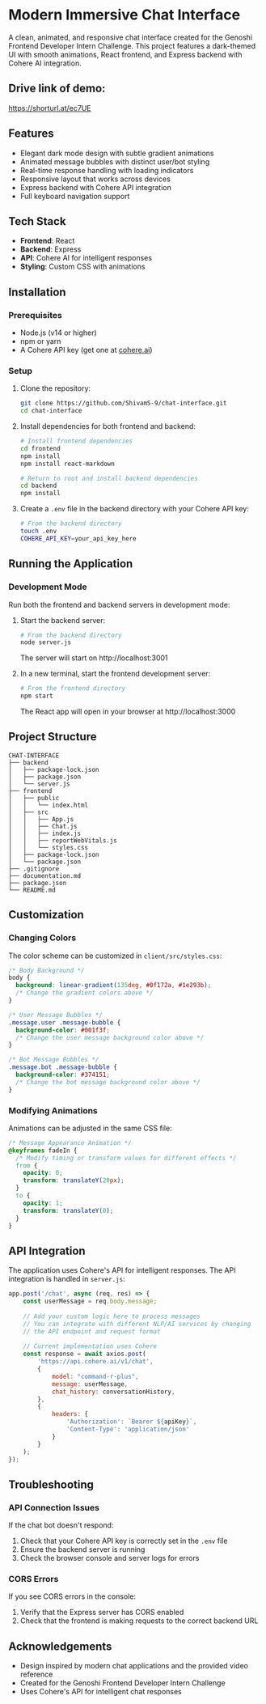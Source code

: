 # Modern Immersive Chat Interface

A clean, animated, and responsive chat interface created for the Genoshi Frontend Developer Intern Challenge. This project features a dark-themed UI with smooth animations, React frontend, and Express backend with Cohere AI integration.

## Drive link of demo:
https://shorturl.at/ec7UE

## Features

- Elegant dark mode design with subtle gradient animations
- Animated message bubbles with distinct user/bot styling
- Real-time response handling with loading indicators
- Responsive layout that works across devices
- Express backend with Cohere API integration
- Full keyboard navigation support

## Tech Stack

- **Frontend**: React
- **Backend**: Express
- **API**: Cohere AI for intelligent responses
- **Styling**: Custom CSS with animations

## Installation

### Prerequisites

- Node.js (v14 or higher)
- npm or yarn
- A Cohere API key (get one at [cohere.ai](https://cohere.ai))

### Setup

1. Clone the repository:
   ```bash
   git clone https://github.com/ShivamS-9/chat-interface.git
   cd chat-interface
   ```

2. Install dependencies for both frontend and backend:
   ```bash
   # Install frontend dependencies
   cd frontend
   npm install
   npm install react-markdown
   
   # Return to root and install backend dependencies
   cd backend
   npm install
   ```

3. Create a `.env` file in the backend directory with your Cohere API key:
   ```bash
   # From the backend directory
   touch .env
   COHERE_API_KEY=your_api_key_here
   ```

## Running the Application

### Development Mode

Run both the frontend and backend servers in development mode:

1. Start the backend server:
   ```bash
   # From the backend directory
   node server.js
   ```
   The server will start on http://localhost:3001

2. In a new terminal, start the frontend development server:
   ```bash
   # From the frontend directory
   npm start
   ```
   The React app will open in your browser at http://localhost:3000

## Project Structure
```
CHAT-INTERFACE
├── backend
│   ├── package-lock.json
│   ├── package.json
│   └── server.js
├── frontend
│   ├── public
│   │   └── index.html
│   ├── src
│   │   ├── App.js
│   │   ├── Chat.js
│   │   ├── index.js
│   │   ├── reportWebVitals.js
│   │   └── styles.css
│   ├── package-lock.json
│   └── package.json
├── .gitignore
├── documentation.md
├── package.json
└── README.md
```

## Customization

### Changing Colors

The color scheme can be customized in `client/src/styles.css`:

```css
/* Body Background */
body {
  background: linear-gradient(135deg, #0f172a, #1e293b);
  /* Change the gradient colors above */
}

/* User Message Bubbles */
.message.user .message-bubble {
  background-color: #001f3f;
  /* Change the user message background color above */
}

/* Bot Message Bubbles */
.message.bot .message-bubble {
  background-color: #374151;
  /* Change the bot message background color above */
}
```

### Modifying Animations

Animations can be adjusted in the same CSS file:

```css
/* Message Appearance Animation */
@keyframes fadeIn {
  /* Modify timing or transform values for different effects */
  from {
    opacity: 0;
    transform: translateY(20px);
  }
  to {
    opacity: 1;
    transform: translateY(0);
  }
}
```

## API Integration

The application uses Cohere's API for intelligent responses. The API integration is handled in `server.js`:

```javascript
app.post('/chat', async (req, res) => {
    const userMessage = req.body.message;
    
    // Add your custom logic here to process messages
    // You can integrate with different NLP/AI services by changing
    // the API endpoint and request format
    
    // Current implementation uses Cohere
    const response = await axios.post(
        'https://api.cohere.ai/v1/chat',
        {
            model: "command-r-plus",
            message: userMessage,
            chat_history: conversationHistory,
        },
        {
            headers: {
                'Authorization': `Bearer ${apiKey}`,
                'Content-Type': 'application/json'
            }
        }
    );
});
```

## Troubleshooting

### API Connection Issues

If the chat bot doesn't respond:

1. Check that your Cohere API key is correctly set in the `.env` file
2. Ensure the backend server is running
3. Check the browser console and server logs for errors

### CORS Errors

If you see CORS errors in the console:

1. Verify that the Express server has CORS enabled
2. Check that the frontend is making requests to the correct backend URL

## Acknowledgements

- Design inspired by modern chat applications and the provided video reference
- Created for the Genoshi Frontend Developer Intern Challenge
- Uses Cohere's API for intelligent chat responses

